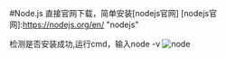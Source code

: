 #Node.js
直接官网下载，简单安装[nodejs官网]
[nodejs官网]:https://nodejs.org/en/    "nodejs"

检测是否安装成功,运行cmd，输入node -v
![node](C:/Users/Administrator/Desktop/gitbook相关截图/nodejs安装.png)